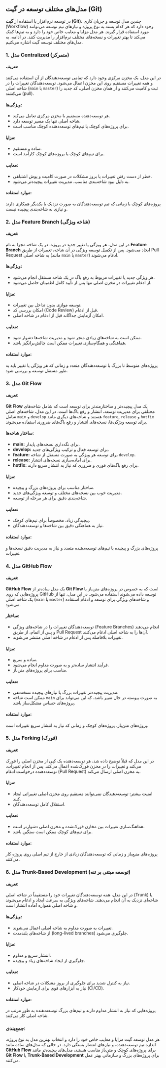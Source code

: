 ## مدل‌های مختلف توسعه در گیت (Git)

در توسعه نرم‌افزار با استفاده از **گیت (Git)**، چندین مدل توسعه و جریان کاری (Workflow) وجود دارد که هر کدام بسته به نوع پروژه و نیازهای تیم توسعه می‌توانند مورد استفاده قرار گیرند. هر مدل مزایا و معایب خاص خود را دارد و به تیم‌ها کمک می‌کند تا بهتر تغییرات و نسخه‌های مختلف نرم‌افزار را مدیریت کنند. در ادامه، به مدل‌های مختلف توسعه گیت اشاره می‌کنیم.

### 1. **مدل Centralized (متمرکز)**

#### تعریف:

در این مدل، یک مخزن مرکزی وجود دارد که تمامی توسعه‌دهندگان از آن استفاده می‌کنند و همه تغییرات مستقیم روی این مخزن اعمال می‌شود. توسعه‌دهندگان تغییرات را در شاخه اصلی (`main` یا `master`) ثبت و کامیت می‌کنند و از همان مخزن اصلی، کد جدید را می‌کشند (pull).

#### ویژگی‌ها:

- هر توسعه‌دهنده مستقیم با مخزن مرکزی تعامل می‌کند.
- شاخه اصلی تنها یک مسیر توسعه دارد.
- برای پروژه‌های کوچک یا تیم‌های توسعه‌دهنده کوچک مناسب است.

#### مزایا:

- ساده و مستقیم.
- برای تیم‌های کوچک یا پروژه‌های کوچک کارآمد است.

#### معایب:

- خطر از دست رفتن تغییرات یا بروز مشکلات در صورت کامیت و پوش اشتباهی.
- به دلیل نبود شاخه‌بندی مناسب، مدیریت تغییرات پیچیده‌تر می‌شود.

#### موارد استفاده:

پروژه‌های کوچک یا زمانی که تیم توسعه‌دهندگان به صورت نزدیک با یکدیگر همکاری دارند و نیازی به شاخه‌بندی پیچیده نیست.

### 2. **مدل Feature Branch (شاخه ویژگی)**

#### تعریف:

در این مدل، هر ویژگی یا تغییر جدید در پروژه، در یک شاخه مجزا به نام **Feature Branch** ایجاد می‌شود. پس از تکمیل توسعه ویژگی در آن شاخه، تغییرات از طریق Pull Request به شاخه اصلی (مانند `main` یا `master`) ادغام می‌شوند.

#### ویژگی‌ها:

- هر ویژگی جدید یا تغییرات مربوط به رفع باگ در یک شاخه مستقل انجام می‌شود.
- از ادغام تغییرات در مخزن اصلی تنها پس از تأیید کامل اطمینان حاصل می‌شود.

#### مزایا:

- توسعه موازی بدون تداخل بین تغییرات.
- امکان بررسی کد (Code Review) قبل از ادغام.
- امکان آزمایش جداگانه قبل از ادغام در شاخه اصلی.

#### معایب:

- ممکن است به شاخه‌های زیادی منجر شود و مدیریت شاخه‌ها دشوار شود.
- هماهنگی و همگام‌سازی تغییرات ممکن است چالش‌برانگیز باشد.

#### موارد استفاده:

پروژه‌های متوسط تا بزرگ با توسعه‌دهندگان متعدد و زمانی که هر ویژگی یا تغییر باید به طور مستقل توسعه و بررسی شود.

### 3. **مدل Git Flow**

#### تعریف:

**Git Flow** یک مدل پیچیده‌تر و ساختارمندتر برای توسعه است که شامل شاخه‌های مختلفی برای مدیریت توسعه، انتشار و رفع باگ‌ها است. در این مدل، شاخه‌های اصلی شامل `main` و `develop` هستند و شاخه‌های دیگری مانند `feature`, `release` و `hotfix` برای توسعه ویژگی‌ها، نسخه‌های انتشار و رفع باگ‌های ضروری استفاده می‌شوند.

#### ساختار شاخه‌ها:

- **main:** برای نگه‌داری نسخه‌های پایدار.
- **develop:** برای توسعه فعال و ترکیب ویژگی‌های جدید.
- **feature:** برای توسعه هر ویژگی به صورت مستقل از شاخه `develop`.
- **release:** برای آماده‌سازی نسخه‌های انتشار.
- **hotfix:** برای رفع باگ‌های فوری و ضروری که نیاز به انتشار سریع دارند.

#### مزایا:

- ساختار مناسب برای پروژه‌های بزرگ و پیچیده.
- مدیریت خوب بین نسخه‌های مختلف و توسعه ویژگی‌های جدید.
- شاخه‌بندی دقیق برای هر مرحله از توسعه.

#### معایب:

- پیچیدگی زیاد، مخصوصاً برای تیم‌های کوچک.
- نیاز به هماهنگی دقیق بین شاخه‌ها و توسعه‌دهندگان.

#### موارد استفاده:

پروژه‌های بزرگ و پیچیده با تیم‌های توسعه‌دهنده متعدد و نیاز به مدیریت دقیق نسخه‌ها و تغییرات.

### 4. **مدل GitHub Flow**

#### تعریف:

**GitHub Flow** یک مدل ساده‌تر از **Git Flow** است که به خصوص در پروژه‌های متن‌باز یا پروژه‌هایی که روی GitHub توسعه داده می‌شوند استفاده می‌شود. در این مدل، تنها از یک شاخه اصلی (`main` یا `master`) و شاخه‌های ویژگی برای توسعه و ادغام استفاده می‌شود.

#### ساختار:

- توسعه‌دهندگان تغییرات را در شاخه‌های ویژگی (Feature Branches) انجام می‌دهند و پس از اتمام، از طریق Pull Request آن‌ها را به شاخه اصلی ادغام می‌کنند.
- تغییرات بلافاصله پس از ادغام در شاخه اصلی منتشر می‌شوند.

#### مزایا:

- ساده و سریع.
- فرآیند انتشار ساده‌تر و به صورت مداوم انجام می‌شود.
- مناسب برای پروژه‌های متن‌باز.

#### معایب:

- مدیریت پیچیده‌تر تغییرات بزرگ یا نیازهای پیچیده نسخه‌دهی.
- ممکن است شاخه `main` به صورت پیوسته در حال تغییر باشد، که این می‌تواند برای پروژه‌های حساس مشکل‌ساز باشد.

#### موارد استفاده:

پروژه‌های متن‌باز، پروژه‌های کوچک و زمانی که نیاز به انتشار سریع تغییرات است.

### 5. **مدل Forking (فورک)**

#### تعریف:

در این مدل که قبلاً توضیح داده شد، هر توسعه‌دهنده یک کپی از مخزن اصلی را فورک می‌کند و تغییرات را در مخزن فورک‌شده اعمال می‌کند. پس از انجام تغییرات، توسعه‌دهنده درخواست ادغام (Pull Request) به مخزن اصلی ارسال می‌کند.

#### مزایا:

- امنیت بیشتر: توسعه‌دهندگان نمی‌توانند مستقیم روی مخزن اصلی تغییراتی ایجاد کنند.
- استقلال کامل توسعه‌دهندگان.

#### معایب:

- هماهنگ‌سازی تغییرات بین مخازن فورک‌شده و مخزن اصلی دشوارتر است.
- برای تیم‌های کوچک ممکن است سنگین باشد.

#### موارد استفاده:

پروژه‌های منبع‌باز و زمانی که توسعه‌دهندگان زیادی از خارج از تیم اصلی روی پروژه کار می‌کنند.

### 6. **مدل Trunk-Based Development (توسعه مبتنی بر تنه)**

#### تعریف:

در این مدل، همه توسعه‌دهندگان تغییرات خود را مستقیماً در شاخه اصلی (Trunk) یا شاخه‌ای نزدیک به آن انجام می‌دهند. شاخه‌های ویژگی به سرعت ایجاد و ادغام می‌شوند و شاخه اصلی همواره آماده انتشار است.

#### ویژگی‌ها:

- تغییرات به صورت مداوم به شاخه اصلی اعمال می‌شوند.
- از شاخه‌های بلندمدت (long-lived branches) جلوگیری می‌شود.

#### مزایا:

- انتشار سریع و مداوم.
- جلوگیری از ایجاد شاخه‌های زیاد و پیچیده.

#### معایب:

- نیاز به کنترل شدید برای جلوگیری از بروز مشکلات در شاخه اصلی.
- نیاز به ابزارهای قوی برای آزمایش خودکار (CI/CD).

#### موارد استفاده:

پروژه‌هایی که نیاز به انتشار مداوم دارند و تیم‌های بزرگ توسعه‌دهنده به طور مرتب در شاخه اصلی کار می‌کنند.

### جمع‌بندی:

هر مدل توسعه گیت مزایا و معایب خاص خود را دارد و انتخاب بهترین مدل به نوع پروژه، اندازه تیم توسعه‌دهنده، و نیازهای انتشار بستگی دارد. در حالی که مدل‌های ساده مانند **GitHub Flow** برای پروژه‌های کوچک و متن‌باز مناسب هستند، مدل‌های پیچیده‌تر مانند **Git Flow** یا **Trunk-Based Development** برای پروژه‌های بزرگ و سازمانی بهتر عمل می‌کنند.
